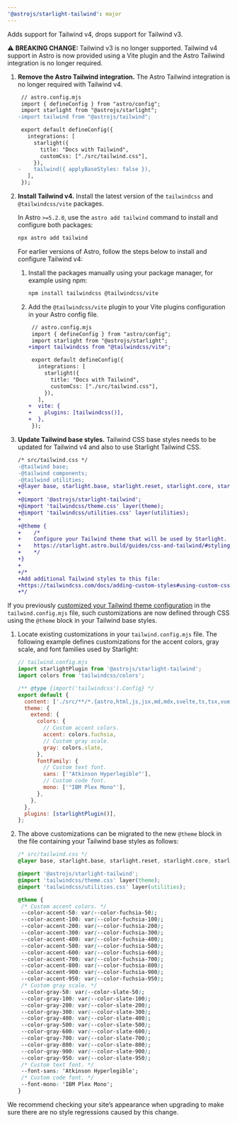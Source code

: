 ```yaml
---
'@astrojs/starlight-tailwind': major
---
```


Adds support for Tailwind v4, drops support for Tailwind v3.

⚠️ **BREAKING CHANGE:** Tailwind v3 is no longer supported. Tailwind v4 support in Astro is now provided using a Vite plugin and the Astro Tailwind integration is no longer required.

1. **Remove the Astro Tailwind integration.** The Astro Tailwind integration is no longer required with Tailwind v4.

   ```diff
    // astro.config.mjs
    import { defineConfig } from "astro/config";
    import starlight from "@astrojs/starlight";
   -import tailwind from "@astrojs/tailwind";

    export default defineConfig({
      integrations: [
        starlight({
          title: "Docs with Tailwind",
          customCss: ["./src/tailwind.css"],
        }),
   -    tailwind({ applyBaseStyles: false }),
      ],
    });
   ```

1. **Install Tailwind v4.** Install the latest version of the `tailwindcss` and `@tailwindcss/vite` packages.

   In Astro `>=5.2.0`, use the `astro add tailwind` command to install and configure both packages:

   ```sh
   npx astro add tailwind
   ```

   For earlier versions of Astro, follow the steps below to install and configure Tailwind v4:

   1. Install the packages manually using your package manager, for example using npm:

      ```sh
      npm install tailwindcss @tailwindcss/vite
      ```

   1. Add the `@tailwindcss/vite` plugin to your Vite plugins configuration in your Astro config file.

      ```diff
       // astro.config.mjs
       import { defineConfig } from "astro/config";
       import starlight from "@astrojs/starlight";
      +import tailwindcss from "@tailwindcss/vite";
   
       export default defineConfig({
         integrations: [
           starlight({
             title: "Docs with Tailwind",
             customCss: ["./src/tailwind.css"],
           }),
         ],
      +  vite: {
      +    plugins: [tailwindcss()],
      +  },
       });
      ```
  
1. **Update Tailwind base styles.** Tailwind CSS base styles needs to be updated for Tailwind v4 and also to use Starlight Tailwind CSS.

   ```diff
   /* src/tailwind.css */
   -@tailwind base;
   -@tailwind components;
   -@tailwind utilities;
   +@layer base, starlight.base, starlight.reset, starlight.core, starlight.content, starlight.components, starlight.utils, theme, components, utilities;
   +
   +@import '@astrojs/starlight-tailwind';
   +@import 'tailwindcss/theme.css' layer(theme);
   +@import 'tailwindcss/utilities.css' layer(utilities);
   +
   +@theme {
   +	/*
   +	Configure your Tailwind theme that will be used by Starlight.
   +	https://starlight.astro.build/guides/css-and-tailwind/#styling-starlight-with-tailwind
   +	*/
   +}
   +
   +/*
   +Add additional Tailwind styles to this file:
   +https://tailwindcss.com/docs/adding-custom-styles#using-custom-css
   +*/
   ```

If you previously [customized your Tailwind theme configuration](https://starlight.astro.build/guides/css-and-tailwind/#styling-starlight-with-tailwind) in the `tailwind.config.mjs` file, such customizations are now defined through CSS using the `@theme` block in your Tailwind base styles.

1. Locate existing customizations in your `tailwind.config.mjs` file. The following example defines customizations for the accent colors, gray scale, and font families used by Starlight:

   ```js
   // tailwind.config.mjs
   import starlightPlugin from '@astrojs/starlight-tailwind';
   import colors from 'tailwindcss/colors';
   
   /** @type {import('tailwindcss').Config} */
   export default {
     content: ['./src/**/*.{astro,html,js,jsx,md,mdx,svelte,ts,tsx,vue}'],
     theme: {
       extend: {
         colors: {
           // Custom accent colors.
           accent: colors.fuchsia,
           // Custom gray scale.
           gray: colors.slate,
         },
         fontFamily: {
           // Custom text font.
           sans: ['"Atkinson Hyperlegible"'],
           // Custom code font.
           mono: ['"IBM Plex Mono"'],
         },
       },
     },
     plugins: [starlightPlugin()],
   };
   ```

1. The above customizations can be migrated to the new `@theme` block in the file containing your Tailwind base styles as follows:

   ```css
   /* src/tailwind.css */
   @layer base, starlight.base, starlight.reset, starlight.core, starlight.content, starlight.components, starlight.utils, theme, components, utilities;
   
   @import '@astrojs/starlight-tailwind';
   @import 'tailwindcss/theme.css' layer(theme);
   @import 'tailwindcss/utilities.css' layer(utilities);
   
   @theme {
   	/* Custom accent colors. */
   	--color-accent-50: var(--color-fuchsia-50);
   	--color-accent-100: var(--color-fuchsia-100);
   	--color-accent-200: var(--color-fuchsia-200);
   	--color-accent-300: var(--color-fuchsia-300);
   	--color-accent-400: var(--color-fuchsia-400);
   	--color-accent-500: var(--color-fuchsia-500);
   	--color-accent-600: var(--color-fuchsia-600);
   	--color-accent-700: var(--color-fuchsia-700);
   	--color-accent-800: var(--color-fuchsia-800);
   	--color-accent-900: var(--color-fuchsia-900);
   	--color-accent-950: var(--color-fuchsia-950);
   	/* Custom gray scale. */
   	--color-gray-50: var(--color-slate-50);
   	--color-gray-100: var(--color-slate-100);
   	--color-gray-200: var(--color-slate-200);
   	--color-gray-300: var(--color-slate-300);
   	--color-gray-400: var(--color-slate-400);
   	--color-gray-500: var(--color-slate-500);
   	--color-gray-600: var(--color-slate-600);
   	--color-gray-700: var(--color-slate-700);
   	--color-gray-800: var(--color-slate-800);
   	--color-gray-900: var(--color-slate-900);
   	--color-gray-950: var(--color-slate-950);
    /* Custom text font. */
    --font-sans: 'Atkinson Hyperlegible';
    /* Custom code font. */
    --font-mono: 'IBM Plex Mono';
   }
   ```

We recommend checking your site’s appearance when upgrading to make sure there are no style regressions caused by this change.
